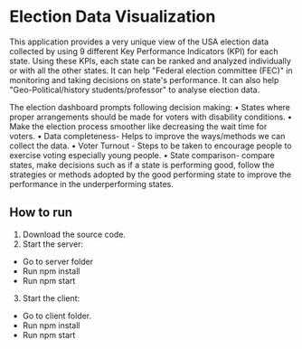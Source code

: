 # Election Data Visualization
This application provides a very unique view of the USA election data collected by using 9 different Key Performance Indicators (KPI) for each state. Using these KPIs, each state can be ranked and analyzed individually or with all the other states. It can help "Federal election committee (FEC)" in monitoring and taking decisions on state's performance. It can also help "Geo-Political/history students/professor" to analyse election data.

The election dashboard prompts following decision making:
• States where proper arrangements should be made for voters with disability conditions.
• Make the election process smoother like decreasing the wait time for voters.
• Data completeness- Helps to improve the ways/methods we can collect the data.
• Voter Turnout - Steps to be taken to encourage people to exercise voting especially young people.
• State comparison- compare states, make decisions such as if a state is performing good, follow the strategies or methods adopted by the good performing state to improve the performance in the underperforming states.

## How to run
1. Download the source code.
2. Start the server:
  - Go to server folder
  - Run npm install
  - Run npm start
3. Start the client:
  - Go to client folder.
  - Run npm install
  - Run npm start

